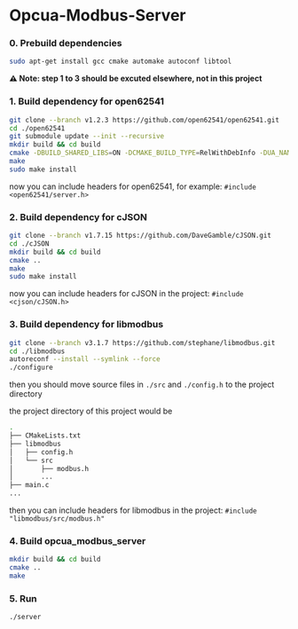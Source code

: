 # Opcua-Modbus-Server



### 0. Prebuild dependencies

```bash
sudo apt-get install gcc cmake automake autoconf libtool
```



**⚠️ Note: step 1 to 3  should be excuted elsewhere, not in this project**

### 1. Build dependency for open62541

```bash
git clone --branch v1.2.3 https://github.com/open62541/open62541.git
cd ./open62541
git submodule update --init --recursive
mkdir build && cd build
cmake -DBUILD_SHARED_LIBS=ON -DCMAKE_BUILD_TYPE=RelWithDebInfo -DUA_NAMESPACE_ZERO=FULL ..
make
sudo make install
```

now you can include headers for open62541, for example: `#include <open62541/server.h>`



### 2. Build dependency for cJSON

```bash
git clone --branch v1.7.15 https://github.com/DaveGamble/cJSON.git
cd ./cJSON
mkdir build && cd build
cmake ..
make
sudo make install
```

now you can include headers for cJSON in the project: `#include <cjson/cJSON.h>`



### 3. Build dependency for libmodbus

```bash
git clone --branch v3.1.7 https://github.com/stephane/libmodbus.git
cd ./libmodbus
autoreconf --install --symlink --force
./configure
```

then you should move source files in `./src` and `./config.h` to the project directory

the project directory of this project would be

```bash
.
├── CMakeLists.txt
├── libmodbus
│   ├── config.h
│   └── src
│       ├── modbus.h
│       ...
├── main.c
...
```

then you can include headers for libmodbus in the project: `#include "libmodbus/src/modbus.h"`



### 4. Build opcua_modbus_server

```bash
mkdir build && cd build
cmake ..
make
```



### 5. Run

```bash
./server
```

